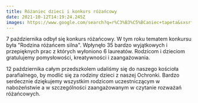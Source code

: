 ```yaml
---
title: Różaniec dzieci i konkurs różańcowy
date: 2021-10-12T14:19:24.245Z
images: https://www.google.com/search?q=r%C3%B3%C5%BCaniec+tapeta&sxsrf=AOaemvKeEdxzl3WEDDgoUkU018kROXx1gg:1637767845605&tbm=isch&source=iu&ictx=1&fir=XUKTWkEsJiuoHM%252CdyvBw1R8TSmuvM%252C_%253BUh0Y1arUXDG9LM%252CxL-VF50T-OQ1XM%252C_%253BN8Akq6BOZi7UCM%252C6KkvqHzhzU13rM%252C_%253Bp6VszjW2o2NcvM%252CMEIa7e2MHIfapM%252C_%253Bi9dY3GyNvlcA0M%252CxiGzEIK5kW5n5M%252C_%253BbaAeGMwSsesPQM%252C0_eQ5SmWU4Q4AM%252C_%253BseyymWTeNitQgM%252CbjudnkPe0lljIM%252C_%253BjIKlcHdbDNNTeM%252CyrvZLfkiUeG6VM%252C_%253BL4HDTvxKuqCrJM%252C6OxNi0IFiihsSM%252C_%253B91LvCz9gJmoAUM%252C8HuGcPF7omMkEM%252C_%253BTLwQrk6MuvKpbM%252COwAtl7ajsnITRM%252C_%253BHCY8wG43J9xoDM%252ClVjQoYbpkphQiM%252C_%253BC0KMD-LaopTGAM%252C6OxNi0IFiihsSM%252C_%253BbCS6YGImuXoMGM%252CV-lRSBlJL_UxHM%252C_%253BOUaNJoW578zfFM%252CfOfkgBiAbz_u2M%252C_%253Bn9we_6ITSUVrdM%252CI_MA1H1ScvYtgM%252C_&vet=1&usg=AI4_-kS2kpyzaqGJn-hJSYgxjPsydKgqjg&sa=X&ved=2ahUKEwib-qTVqLH0AhUmposKHbwdA60Q9QF6BAgXEAE&biw=1536&bih=664&dpr=1.25#imgrc=91LvCz9gJmoAUM
---
```

7 października odbył się konkurs różańcowy. W tym roku tematem konkursu była "Rodzina różańcem silna". Wpłynęło 35 bardzo wyjątkowych i przepięknych prac z których wyłoniono 6 laureatów.  Rodzicom i dzieciom gratulujemy pomysłowości, kreatywności i zaangażowania.

12 października całym przedszkolem udaliśmy się do naszego kościoła parafialnego, by modlić się za rodziny dzieci z naszej Ochronki. Bardzo serdecznie dziękujemy wszystkim rodzicom uczestniczącym w nabożeństwie a w szczególności zaangażowanym w czytanie rozważań różańcowych.